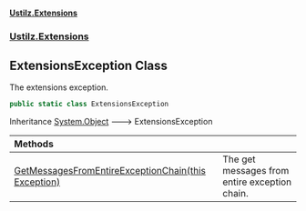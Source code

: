 #### [Ustilz.Extensions](index.md 'index')
### [Ustilz.Extensions](Ustilz.Extensions.md 'Ustilz.Extensions')

## ExtensionsException Class

The extensions exception.

```csharp
public static class ExtensionsException
```

Inheritance [System.Object](https://docs.microsoft.com/en-us/dotnet/api/System.Object 'System.Object') &#129106; ExtensionsException

| Methods | |
| :--- | :--- |
| [GetMessagesFromEntireExceptionChain(this Exception)](Ustilz.Extensions.ExtensionsException.GetMessagesFromEntireExceptionChain(thisSystem.Exception).md 'Ustilz.Extensions.ExtensionsException.GetMessagesFromEntireExceptionChain(this System.Exception)') | The get messages from entire exception chain. |
